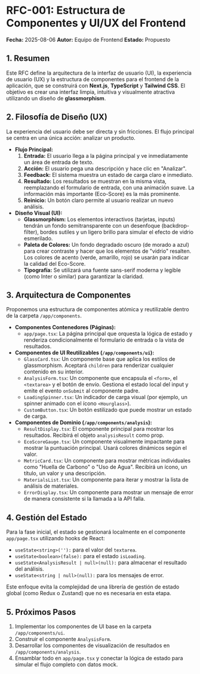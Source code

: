 # RFC-001: Estructura de Componentes y UI/UX del Frontend

**Fecha:** 2025-08-06 **Autor:** Equipo de Frontend **Estado:** Propuesto

## 1. Resumen

Este RFC define la arquitectura de la interfaz de usuario (UI), la experiencia de usuario (UX) y la estructura de componentes para el frontend de la aplicación, que se construirá con **Next.js**, **TypeScript** y **Tailwind CSS**. El objetivo es crear una interfaz limpia, intuitiva y visualmente atractiva utilizando un diseño de **glassmorphism**.

## 2. Filosofía de Diseño (UX)

La experiencia del usuario debe ser directa y sin fricciones. El flujo principal se centra en una única acción: analizar un producto.

- **Flujo Principal:**
  1. **Entrada:** El usuario llega a la página principal y ve inmediatamente un área de entrada de texto.
  2. **Acción:** El usuario pega una descripción y hace clic en "Analizar".
  3. **Feedback:** El sistema muestra un estado de carga claro e inmediato.
  4. **Resultado:** Los resultados se muestran en la misma vista, reemplazando el formulario de entrada, con una animación suave. La información más importante (Eco-Score) es la más prominente.
  5. **Reinicio:** Un botón claro permite al usuario realizar un nuevo análisis.
- **Diseño Visual (UI):**
  - **Glassmorphism:** Los elementos interactivos (tarjetas, inputs) tendrán un fondo semitransparente con un desenfoque (backdrop-filter), bordes sutiles y un ligero brillo para simular el efecto de vidrio esmerilado.
  - **Paleta de Colores:** Un fondo degradado oscuro (de morado a azul) para crear contraste y hacer que los elementos de "vidrio" resalten. Los colores de acento (verde, amarillo, rojo) se usarán para indicar la calidad del Eco-Score.
  - **Tipografía:** Se utilizará una fuente sans-serif moderna y legible (como Inter o similar) para garantizar la claridad.

## 3. Arquitectura de Componentes

Proponemos una estructura de componentes atómica y reutilizable dentro de la carpeta `/app/components`.

- **Componentes Contenedores (Páginas):**
  - `app/page.tsx`: La página principal que orquesta la lógica de estado y renderiza condicionalmente el formulario de entrada o la vista de resultados.
- **Componentes de UI Reutilizables (`/app/components/ui`):**
  - `GlassCard.tsx`: Un componente base que aplica los estilos de glassmorphism. Aceptará `children` para renderizar cualquier contenido en su interior.
  - `AnalysisForm.tsx`: Un componente que encapsula el `<form>`, el `<textarea>` y el botón de envío. Gestiona el estado local del input y emite el evento `onSubmit` al componente padre.
  - `LoadingSpinner.tsx`: Un indicador de carga visual (por ejemplo, un spinner animado con el ícono `<Hourglass>`).
  - `CustomButton.tsx`: Un botón estilizado que puede mostrar un estado de carga.
- **Componentes de Dominio (`/app/components/analysis`):**
  - `ResultDisplay.tsx`: El componente principal para mostrar los resultados. Recibirá el objeto `analysisResult` como prop.
  - `EcoScoreGauge.tsx`: Un componente visualmente impactante para mostrar la puntuación principal. Usará colores dinámicos según el valor.
  - `MetricCard.tsx`: Un componente para mostrar métricas individuales como "Huella de Carbono" o "Uso de Agua". Recibirá un ícono, un título, un valor y una descripción.
  - `MaterialsList.tsx`: Un componente para iterar y mostrar la lista de análisis de materiales.
  - `ErrorDisplay.tsx`: Un componente para mostrar un mensaje de error de manera consistente si la llamada a la API falla.

## 4. Gestión del Estado

Para la fase inicial, el estado se gestionará localmente en el componente `app/page.tsx` utilizando hooks de React:

- `useState<string>(''):` para el valor del `textarea`.
- `useState<boolean>(false):` para el estado `isLoading`.
- `useState<AnalysisResult | null>(null):` para almacenar el resultado del análisis.
- `useState<string | null>(null):` para los mensajes de error.

Este enfoque evita la complejidad de una librería de gestión de estado global (como Redux o Zustand) que no es necesaria en esta etapa.

## 5. Próximos Pasos

1. Implementar los componentes de UI base en la carpeta `/app/components/ui`.
2. Construir el componente `AnalysisForm`.
3. Desarrollar los componentes de visualización de resultados en `/app/components/analysis`.
4. Ensamblar todo en `app/page.tsx` y conectar la lógica de estado para simular el flujo completo con datos mock.